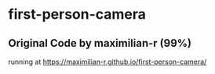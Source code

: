 # first-person-camera

## Original Code by maximilian-r  (99%)

running at https://maximilian-r.github.io/first-person-camera/
